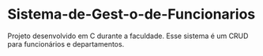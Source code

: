 # Sistema-de-Gest-o-de-Funcionarios
Projeto desenvolvido em C durante a faculdade. Esse sistema é um CRUD para funcionários e departamentos.
